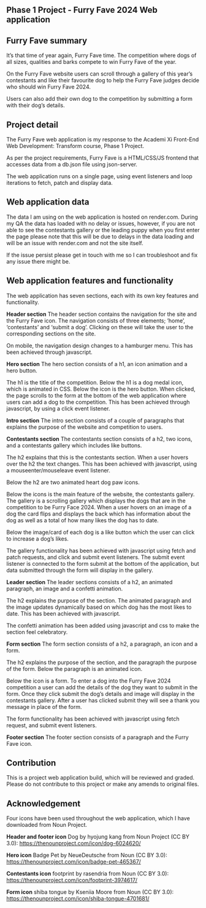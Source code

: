 ## Phase 1 Project - Furry Fave 2024 Web application 

## Furry Fave summary

It’s that time of year again, Furry Fave time. The competition where dogs of all sizes, qualities and barks compete to win Furry Fave of the year. 

On the Furry Fave website users can scroll through a gallery of this year’s contestants and like their favourite dog to help the Furry Fave judges decide who should win Furry Fave 2024. 

Users can also add their own dog to the competition by submitting a form with their dog’s details. 

## Project detail 

The Furry Fave web application is my response to the Academi Xi Front-End Web Development: Transform course, Phase 1 Project. 

As per the project requirements, Furry Fave is a HTML/CSS/JS frontend that accesses data from a db.json file using json-server. 

The web application runs on a single page, using event listeners and loop iterations to fetch, patch and display data. 

## Web application data

The data I am using on the web application is hosted on render.com. During my QA the data has loaded with no delay or issues, however, if you are not able to see the contestants gallery or the leading puppy when you first enter the page please note that this will be due to delays in the data loading and will be an issue with render.com and not the site itself. 

If the issue persist please get in touch with me so I can troubleshoot and fix any issue there might be. 

## Web application features and functionality

The web application has seven sections, each with its own key features and functionality.

**Header section**
The header section contains the navigation for the site and the Furry Fave icon. The navigation consists of three elements; ’home’, ‘contestants’ and ‘submit a dog’. Clicking on these will take the user to the corresponding sections on the site. 

On mobile, the navigation design changes to a hamburger menu. This has been achieved through javascript. 

**Hero section**
The hero section consists of a h1, an icon animation and a hero button. 

The h1 is the title of the competition. Below the h1 is a dog medal icon, which is animated in CSS. Below the icon is the hero button. When clicked, the page scrolls to the form at the bottom of the web application where users can add a dog to the competition. This has been achieved through javascript, by using a click event listener. 

**Intro section**
The intro section consists of a couple of paragraphs that explains the purpose of the website and competition to users. 

**Contestants section**
The contestants section consists of a h2, two icons, and a contestants gallery which includes like buttons. 

The h2 explains that this is the contestants section. When a user hovers over the h2 the text changes. This has been achieved with javascript, using a mouseenter/mouseleave event listener. 

Below the h2 are two animated heart dog paw icons. 

Below the icons is the main feature of the website, the contestants gallery. The gallery is a scrolling gallery which displays the dogs that are in the competition to be Furry Face 2024. When a user hovers on an image of a dog the card flips and displays the back which has information about the dog as well as a total of how many likes the dog has to date. 

Below the image/card of each dog is a like button which the user can click to increase a dog’s likes. 

The gallery functionality has been achieved with javascript using fetch and patch requests, and click and submit event listeners. The submit event listener is connected to the form submit at the bottom of the application, but data submitted through the form will display in the gallery. 

**Leader section**
The leader sections consists of a h2, an animated paragraph, an image and a confetti animation. 

The h2 explains the purpose of the section. The animated paragraph and the image updates dynamically based on which dog has the most likes to date. This has been achieved with javascript. 

The confetti animation has been added using javascript and css to make the section feel celebratory. 

**Form section**
The form section consists of a h2, a paragraph, an icon and a form. 

The h2 explains the purpose of the section, and the paragraph the purpose of the form. Below the paragraph is an animated icon. 

Below the icon is a form. To enter a dog into the Furry Fave 2024 competition a user can add the details of the dog they want to submit in the form. Once they click submit the dog’s details and image will display in the contestants gallery. After a user has clicked submit they will see a thank you message in place of the form.

The form functionality has been achieved with javascript using fetch request, and submit event listeners.  

**Footer section**
The footer section consists of a paragraph and the Furry Fave icon. 

## Contribution

This is a project web application build, which will be reviewed and graded. Please do not contribute to this project or make any amends to original files. 

## Acknowledgement

Four icons have been used throughout the web application, which I have downloaded from Noun Project. 

**Header and footer icon**
Dog by hyojung kang from Noun Project (CC BY 3.0): https://thenounproject.com/icon/dog-6024620/ 

**Hero icon**
Badge Pet by NeueDeutsche from Noun (CC BY 3.0): https://thenounproject.com/icon/badge-pet-465367/ 

**Contestants icon**
footprint by rasendria from Noun (CC BY 3.0): https://thenounproject.com/icon/footprint-3974617/ 

**Form icon**
shiba tongue by Kseniia Moore from Noun (CC BY 3.0): https://thenounproject.com/icon/shiba-tongue-4701681/ 







